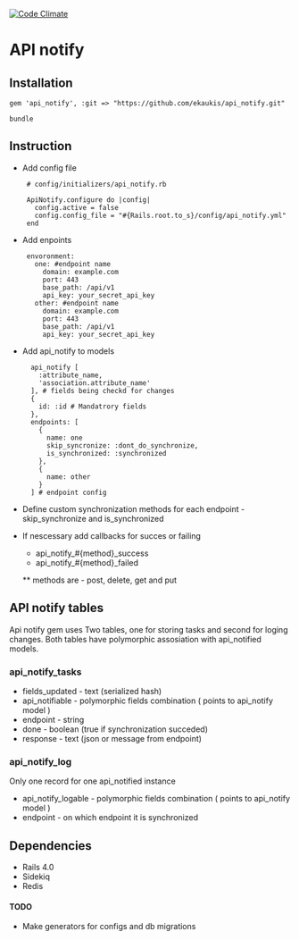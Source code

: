 [![Code Climate](https://codeclimate.com/github/ekaukis/api_notify.png)](https://codeclimate.com/github/ekaukis/api_notify)

# API notify

## Installation

    gem 'api_notify', :git => "https://github.com/ekaukis/api_notify.git"

    bundle

## Instruction

 * Add config file

        # config/initializers/api_notify.rb

        ApiNotify.configure do |config|
          config.active = false
          config.config_file = "#{Rails.root.to_s}/config/api_notify.yml"
        end

 * Add enpoints

        envoronment:
          one: #endpoint name
            domain: example.com
            port: 443
            base_path: /api/v1
            api_key: your_secret_api_key
          other: #endpoint name
            domain: example.com
            port: 443
            base_path: /api/v1
            api_key: your_secret_api_key

 * Add api_notify to models

         api_notify [
           :attribute_name,
           'association.attribute_name'
         ], # fields being checkd for changes
         {
           id: :id # Mandatrory fields
         },
         endpoints: [
           {
             name: one
             skip_syncronize: :dont_do_synchronize,
             is_synchronized: :synchronized
           },
           {
             name: other
           }
         ] # endpoint config

 * Define custom synchronization methods for each endpoint - skip_synchronize and is_synchronized

 * If nescessary add callbacks for succes or failing

   * api_notify_#{method}_success
   * api_notify_#{method}_failed

   ** methods are - post, delete, get and put

## API notify tables
Api notify gem uses Two tables, one for storing tasks and second for loging changes.
Both tables have polymorphic assosiation with api_notified models.
### api_notify_tasks
 * fields_updated - text (serialized hash)
 * api_notifiable - polymorphic fields combination ( points to api_notify model )
 * endpoint - string
 * done - boolean (true if synchronization succeded)
 * response - text (json or message from endpoint)

### api_notify_log
  Only one record for one api_notified instance

 * api_notify_logable - polymorphic fields combination ( points to api_notify model )
 * endpoint - on which endpoint it is synchronized


## Dependencies
 * Rails 4.0
 * Sidekiq
 * Redis

#### TODO
  * Make generators for configs and db migrations
